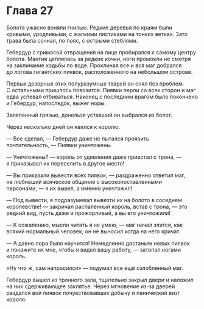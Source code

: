 # Глава 27

Болота ужасно воняли гнилью. Редкие деревья по краям были кривыми, уродливыми, с жалкими листиками на тонких ветках. Зато трава была сочная, по пояс, с острыми стеблями.

Гебердур с гримасой отвращения на лице пробирался к самому центру болота. Мантия цеплялась за редкие кочки, ноги промокли не смотря на заклинание ходьбы по воде. Проклиная все и вся маг добрался до логова гигантских пиявок, расположенного на небольшом острове.

Первых дозорных этих полуразумных тварей он снял без проблем. С остальными пришлось повозится. Пиявки перли со всех сторон и маг едва успевал отбиваться. Наконец с последним врагом было покончено и Гебердур, напоследок, выжег норы.

Заляпанный грязью, донельзя уставший он выбрался из болот.

Через несколько дней он явился к королю.

— Все сделал, — Гебердур даже не пытался проявить почтительность, — Пиявки уничтожены.

— Уничтожены? — король от удивления даже привстал с трона, — я приказывал их переселить в другое место!

— Вы приказали вывести всех пиявок, — раздраженно ответил маг, не любивший всяческое общение с высокопоставленными персонами, — я их вывел, а именно уничтожил!

— Под вывести, я подразумевал вывезти их на болото в соседнем королевстве! — закричал распаленный король, встав с трона, — это редкий вид, пусть даже и прожорливый, а вы его уничтожили!

— К сожалению, мысли читать я не умею, — маг начал злится, как всякий нормальный человек, он не выносил когда на него кричат.

— А давно пора было научится! Немедленно достаньте новых пиявок и покажите их мне, чтобы я видел вашу работу, — затопал ногами король.

«Ну что ж, сам напросился» — подумал все ещё озлобленный маг.

Гебердур вышел из тронного зала, тщательно закрыл двери и наложил на них сдерживающее заклятье. Через мгновение из-за дверей раздался вой пиявок почувствовавших добычу и панический визг короля.


